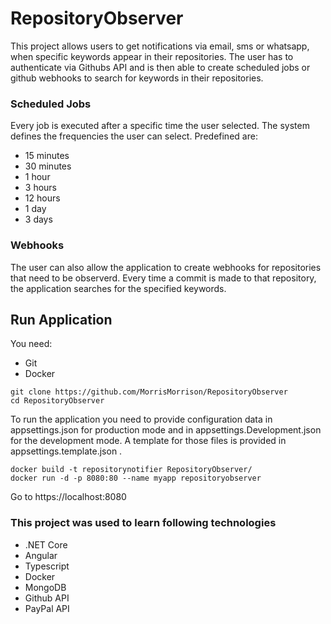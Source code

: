 # RepositoryObserver
This project allows users to get notifications via email, sms or whatsapp, when specific keywords appear in their repositories.
The user has to authenticate via Githubs API and is then able to create scheduled jobs or github webhooks to search for keywords in their repositories.

### Scheduled Jobs
Every job is executed after a specific time the user selected.
The system defines the frequencies the user can select.
Predefined are:
* 15 minutes
* 30 minutes
*  1 hour
*  3 hours
* 12 hours
*  1 day
*  3 days

### Webhooks
The user can also allow the application to create webhooks for repositories that need to be observerd.
Every time a commit is made to that repository, the application searches for the specified keywords.

## Run Application
You need:
* Git
* Docker

```
git clone https://github.com/MorrisMorrison/RepositoryObserver
cd RepositoryObserver
```

To run the application you need to provide configuration data in appsettings.json for production mode and in appsettings.Development.json for the development mode.
A template for those files is provided in appsettings.template.json .

```
docker build -t repositorynotifier RepositoryObserver/
docker run -d -p 8080:80 --name myapp repositoryobserver
```

Go to https://localhost:8080


### This project was used to learn following technologies
* .NET Core
* Angular
* Typescript
* Docker
* MongoDB
* Github API
* PayPal API
